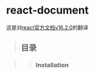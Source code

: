 # react-document
这是对[react官方文档v16.2.0](https://reactjs.org/docs/installation.html)的翻译

> ## 目录

>> ### Installation
